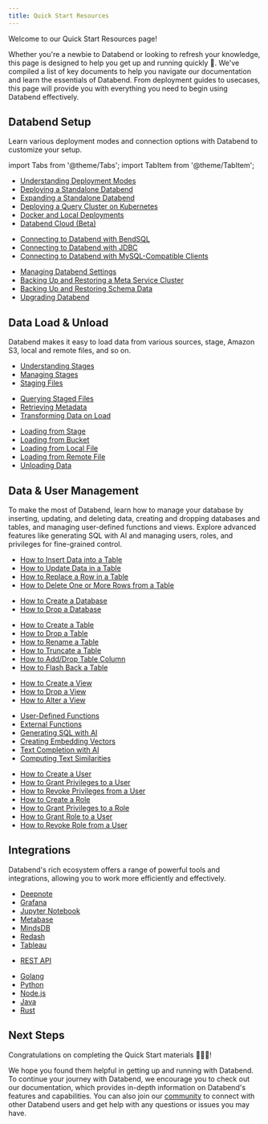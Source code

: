 ```yaml
---
title: Quick Start Resources
---
```

Welcome to our Quick Start Resources page! 

Whether you're a newbie to Databend or looking to refresh your knowledge, this page is designed to help you get up and running quickly 🚀. We've compiled a list of key documents to help you navigate our documentation and learn the essentials of Databend. From deployment guides to usecases, this page will provide you with everything you need to begin using Databend effectively.

## Databend Setup

Learn various deployment modes and connection options with Databend to customize your setup.

import Tabs from '@theme/Tabs';
import TabItem from '@theme/TabItem';

<Tabs>
<TabItem value="Deploy" label="Deploy" default>

* [Understanding Deployment Modes](../10-deploy/00-understanding-deployment-modes.md)
* [Deploying a Standalone Databend](../10-deploy/02-deploying-databend.md)
* [Expanding a Standalone Databend](../10-deploy/03-expanding-to-a-databend-cluster.md)
* [Deploying a Query Cluster on Kubernetes](../10-deploy/06-cluster/11-deploying-databend-on-kubernetes.md)
* [Docker and Local Deployments](../10-deploy/05-deploying-local.md)
* [Databend Cloud (Beta)](../02-cloud/index.md)

</TabItem>

<TabItem value="Connect" label="Connect">

* [Connecting to Databend with BendSQL](../13-sql-clients/01-bendsql.md)
* [Connecting to Databend with JDBC](../13-sql-clients/02-jdbc.md)
* [Connecting to Databend with MySQL-Compatible Clients](../13-sql-clients/00-mysql.md)

</TabItem>

<TabItem value="Manage" label="Manage">

* [Managing Databend Settings](../13-sql-reference/42-manage-settings.md)
* [Backing Up and Restoring a Meta Service Cluster](../10-deploy/06-cluster/30-metasrv-backup-restore.md)
* [Backing Up and Restoring Schema Data](../10-deploy/09-upgrade/10-backup-and-restore-schema.md)
* [Upgrading Databend](../10-deploy/09-upgrade/50-upgrade.md)

</TabItem>
</Tabs>

## Data Load & Unload

Databend makes it easy to load data from various sources, stage, Amazon S3, local and remote files, and so on.

<Tabs>
<TabItem value="Stage" label="Stage" default>

* [Understanding Stages](../12-load-data/00-stage/00-whystage.md)
* [Managing Stages](../12-load-data/00-stage/01-manage-stages.md)
* [Staging Files](../12-load-data/00-stage/01-manage-stages.md)

</TabItem>

<TabItem value="Query&Transform" label="Query & Transform" default>

* [Querying Staged Files](../12-load-data/00-transform/05-querying-stage.md)
* [Retrieving Metadata](../12-load-data/00-transform/06-querying-metadata.md)
* [Transforming Data on Load](../12-load-data/00-transform/07-data-load-transform.md)

</TabItem>

<TabItem value="Load&Unload" label="Load & Unload">

* [Loading from Stage](../12-load-data/01-load/00-stage.md)
* [Loading from Bucket](../12-load-data/01-load/01-s3.md)
* [Loading from Local File](../12-load-data/01-load/02-local.md)
* [Loading from Remote File](../12-load-data/01-load/04-http.md)
* [Unloading Data](../12-load-data/09-unload.md)

</TabItem>

</Tabs>


## Data & User Management

To make the most of Databend, learn how to manage your database by inserting, updating, and deleting data, creating and dropping databases and tables, and managing user-defined functions and views. Explore advanced features like generating SQL with AI and managing users, roles, and privileges for fine-grained control.

<Tabs>
<TabItem value="Data" label="Data" default>

* [How to Insert Data into a Table](../14-sql-commands/10-dml/dml-insert.md)
* [How to Update Data in a Table](../14-sql-commands/10-dml/dml-update.md)
* [How to Replace a Row in a Table](../14-sql-commands/10-dml/dml-replace.md)
* [How to Delete One or More Rows from a Table](../14-sql-commands/10-dml/dml-delete-from.md)

</TabItem>

<TabItem value="Database" label="Database" >

* [How to Create a Database](../14-sql-commands/00-ddl/10-database/ddl-create-database.md)
* [How to Drop a Database](../14-sql-commands/00-ddl/10-database/ddl-drop-database.md)

</TabItem>

<TabItem value="Table" label="Table" >

* [How to Create a Table](../14-sql-commands/00-ddl/20-table/10-ddl-create-table.md)
* [How to Drop a Table](../14-sql-commands/00-ddl/20-table/20-ddl-drop-table.md)
* [How to Rename a Table](../14-sql-commands/00-ddl/20-table/30-ddl-rename-table.md)
* [How to Truncate a Table](../14-sql-commands/00-ddl/20-table/40-ddl-truncate-table.md)
* [How to Add/Drop Table Column](../14-sql-commands/00-ddl/20-table/90-alter-table-column.md)
* [How to Flash Back a Table](../14-sql-commands/00-ddl/20-table/70-flashback-table.md)

</TabItem>

<TabItem value="View" label="View" >

* [How to Create a View](../14-sql-commands/00-ddl/60-view/ddl-create-view.md)
* [How to Drop a View](../14-sql-commands/00-ddl/60-view/ddl-drop-view.md)
* [How to Alter a View](../14-sql-commands/00-ddl/60-view/ddl-alter-view.md)

</TabItem>

<TabItem value="Function" label="Function" >

* [User-Defined Functions](../14-sql-commands/00-ddl/104-udf/index.md)
* [External Functions](../14-sql-commands/00-ddl/105-external-function/index.md)
* [Generating SQL with AI](../15-sql-functions/61-ai-functions/01-ai-to-sql.md)
* [Creating Embedding Vectors](../15-sql-functions/61-ai-functions/02-ai-embedding-vector.md)
* [Text Completion with AI](../15-sql-functions/61-ai-functions/03-ai-text-completion.md)
* [Computing Text Similarities](../15-sql-functions/61-ai-functions/04-ai-cosine-distance.md)

</TabItem>

<TabItem value="User" label="User" >

* [How to Create a User](../14-sql-commands/00-ddl/30-user/01-user-create-user.md)
* [How to Grant Privileges to a User](../14-sql-commands/00-ddl/30-user/10-grant-privileges.md)
* [How to Revoke Privileges from a User](../14-sql-commands/00-ddl/30-user/11-revoke-privileges.md)
* [How to Create a Role](../14-sql-commands/00-ddl/30-user/04-user-create-role.md)
* [How to Grant Privileges to a Role](../14-sql-commands/00-ddl/30-user/10-grant-privileges.md)
* [How to Grant Role to a User](../14-sql-commands/00-ddl/30-user/20-grant-role.md)
* [How to Revoke Role from a User](../14-sql-commands/00-ddl/30-user/21-revoke-role.md)

</TabItem>
</Tabs>

## Integrations

Databend's rich ecosystem offers a range of powerful tools and integrations, allowing you to work more efficiently and effectively.

<Tabs>
<TabItem value="Visualizations" label="Visualizations" default>

* [Deepnote](../12-visualize/deepnote.md)
* [Grafana](../12-visualize/grafana.md)
* [Jupyter Notebook](../12-visualize/jupyter.md)
* [Metabase](../12-visualize/metabase.md)
* [MindsDB](../12-visualize/mindsdb.md)
* [Redash](../12-visualize/redash.md)
* [Tableau](../12-visualize/tableau.md)

</TabItem>

<TabItem value="APIs" label="APIs" default>

* [REST API](../03-develop/00-apis/index.md)

</TabItem>

<TabItem value="Languages" label="Languages">

* [Golang](../03-develop/00-golang.md)
* [Python](../03-develop/01-python.md)
* [Node.js](../03-develop/02-nodejs.md)
* [Java](../03-develop/03-jdbc.md)
* [Rust](../03-develop/04-rust.md)

</TabItem>
</Tabs>

## Next Steps

Congratulations on completing the Quick Start materials 👏👏👏! 

We hope you found them helpful in getting up and running with Databend. To continue your journey with Databend, we encourage you to check out our documentation, which provides in-depth information on Databend's features and capabilities. You can also join our [community](../00-overview/index.md#community) to connect with other Databend users and get help with any questions or issues you may have.
